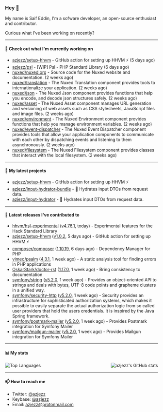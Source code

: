 ### Hey 👋

My name is Saif Eddin, I'm a sofware developer, an open-source enthusiast and contributor.

Curious what I've been working on recently?

---

#### 👷 Check out what I'm currently working on

- [azjezz/setup-hhvm](https://github.com/azjezz/setup-hhvm) - GitHub action for setting up HHVM  ⚡ (5 days ago)
- [azjezz/psl](https://github.com/azjezz/psl) - [WIP] Psl - PHP Standard Library (6 days ago)
- [nuxed/nuxed.org](https://github.com/nuxed/nuxed.org) - Source code for the Nuxed website and documentation. (2 weeks ago)
- [nuxed/translation](https://github.com/nuxed/translation) - The Nuxed Translation component provides tools to internationalize your application.  (2 weeks ago)
- [nuxed/json](https://github.com/nuxed/json) -  The Nuxed Json component provides functions that help you encode, and decode json structures safely. (2 weeks ago)
- [nuxed/asset](https://github.com/nuxed/asset) - The Nuxed Asset component manages URL generation and versioning of web assets such as CSS stylesheets, JavaScript files and image files.  (2 weeks ago)
- [nuxed/environment](https://github.com/nuxed/environment) - The Nuxed Environment component provides functions that help you manage environment variables. (2 weeks ago)
- [nuxed/event-dispatcher](https://github.com/nuxed/event-dispatcher) - The Nuxed Event Dispatcher component provides tools that allow your application components to communicate with each other by dispatching events and listening to them asynchronously. (2 weeks ago)
- [nuxed/filesystem](https://github.com/nuxed/filesystem) - The Nuxed Filesystem component provides classes that interact with the local filesystem. (2 weeks ago)

---

#### 🌱 My latest projects

- [azjezz/setup-hhvm](https://github.com/azjezz/setup-hhvm) - GitHub action for setting up HHVM  ⚡
- [azjezz/input-hydrator-bundle](https://github.com/azjezz/input-hydrator-bundle) - 🧱 Hydrates input DTOs from request data. 
- [azjezz/input-hydrator](https://github.com/azjezz/input-hydrator) - 🧱 Hydrates input DTOs from request data.

---

#### 🔭 Latest releases I've contributed to

- [hhvm/hsl-experimental](https://github.com/hhvm/hsl-experimental) ([v4.76.1](https://github.com/hhvm/hsl-experimental/releases/tag/v4.76.1), today) - Experimental features for the Hack Standard Library
- [azjezz/setup-hhvm](https://github.com/azjezz/setup-hhvm) ([v1.0.2](https://github.com/azjezz/setup-hhvm/releases/tag/v1.0.2), 5 days ago) - GitHub action for setting up HHVM  ⚡
- [composer/composer](https://github.com/composer/composer) ([1.10.19](https://github.com/composer/composer/releases/tag/1.10.19), 6 days ago) - Dependency Manager for PHP
- [vimeo/psalm](https://github.com/vimeo/psalm) ([4.3.1](https://github.com/vimeo/psalm/releases/tag/4.3.1), 1 week ago) - A static analysis tool for finding errors in PHP applications
- [OskarStark/doctor-rst](https://github.com/OskarStark/doctor-rst) ([1.17.0](https://github.com/OskarStark/doctor-rst/releases/tag/1.17.0), 1 week ago) - Bring consistency to documentation
- [symfony/string](https://github.com/symfony/string) ([v5.2.0](https://github.com/symfony/string/releases/tag/v5.2.0), 1 week ago) - Provides an object-oriented API to strings and deals with bytes, UTF-8 code points and grapheme clusters in a unified way.
- [symfony/security-http](https://github.com/symfony/security-http) ([v5.2.0](https://github.com/symfony/security-http/releases/tag/v5.2.0), 1 week ago) - Security provides an infrastructure for sophisticated authorization systems, which makes it possible to easily separate the actual authorization logic from so called user providers that hold the users credentials. It is inspired by the Java Spring framework.
- [symfony/postmark-mailer](https://github.com/symfony/postmark-mailer) ([v5.2.0](https://github.com/symfony/postmark-mailer/releases/tag/v5.2.0), 1 week ago) - Provides Postmark integration for Symfony Mailer
- [symfony/mailgun-mailer](https://github.com/symfony/mailgun-mailer) ([v5.2.0](https://github.com/symfony/mailgun-mailer/releases/tag/v5.2.0), 1 week ago) - Provides Mailgun integration for Symfony Mailer

---

#### 📊 My stats

<img align="right" alt="azjezz's GitHub stats" src="https://github-readme-stats.vercel.app/api?username=azjezz&count_private=1&show_icons=true&" />

![Top Languages](https://github-readme-stats.vercel.app/api/top-langs/?username=azjezz)

---

#### 📫 How to reach me

- Twitter: [@azjezz](https://twitter.com/azjezz)
- Keybase: [@azjezz](https://keybase.io/azjezz)
- Email: [azjezz@protonmail.com](mailto://azjezz@protonmail.com)
